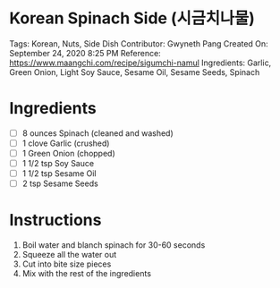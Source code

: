 # Korean Spinach Side (시금치나물)

Tags: Korean, Nuts, Side Dish
Contributor: Gwyneth Pang
Created On: September 24, 2020 8:25 PM
Reference: https://www.maangchi.com/recipe/sigumchi-namul
Ingredients: Garlic, Green Onion, Light Soy Sauce, Sesame Oil, Sesame Seeds, Spinach

# Ingredients

- [ ]  8 ounces Spinach (cleaned and washed)
- [ ]  1 clove Garlic (crushed)
- [ ]  1 Green Onion (chopped)
- [ ]  1 1/2 tsp Soy Sauce
- [ ]  1 1/2 tsp Sesame Oil
- [ ]  2 tsp Sesame Seeds

# Instructions

1. Boil water and blanch spinach for 30-60 seconds
2. Squeeze all the water out
3. Cut into bite size pieces
4. Mix with the rest of the ingredients
